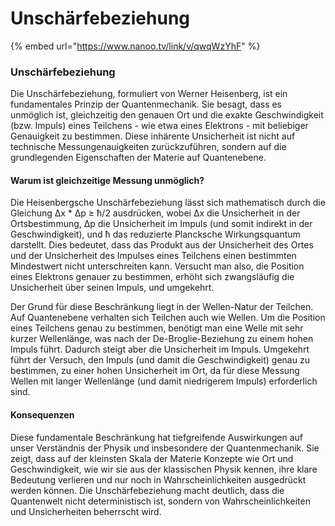 # Unschärfebeziehung

{% embed url="https://www.nanoo.tv/link/v/qwqWzYhF" %}

### Unschärfebeziehung

Die Unschärfebeziehung, formuliert von Werner Heisenberg, ist ein fundamentales Prinzip der Quantenmechanik. Sie besagt, dass es unmöglich ist, gleichzeitig den genauen Ort und die exakte Geschwindigkeit (bzw. Impuls) eines Teilchens - wie etwa eines Elektrons - mit beliebiger Genauigkeit zu bestimmen. Diese inhärente Unsicherheit ist nicht auf technische Messungenauigkeiten zurückzuführen, sondern auf die grundlegenden Eigenschaften der Materie auf Quantenebene.

#### Warum ist gleichzeitige Messung unmöglich?

Die Heisenbergsche Unschärfebeziehung lässt sich mathematisch durch die Gleichung Δx \* Δp ≥ ħ/2 ausdrücken, wobei Δx die Unsicherheit in der Ortsbestimmung, Δp die Unsicherheit im Impuls (und somit indirekt in der Geschwindigkeit), und ħ das reduzierte Plancksche Wirkungsquantum darstellt. Dies bedeutet, dass das Produkt aus der Unsicherheit des Ortes und der Unsicherheit des Impulses eines Teilchens einen bestimmten Mindestwert nicht unterschreiten kann. Versucht man also, die Position eines Elektrons genauer zu bestimmen, erhöht sich zwangsläufig die Unsicherheit über seinen Impuls, und umgekehrt.

Der Grund für diese Beschränkung liegt in der Wellen-Natur der Teilchen. Auf Quantenebene verhalten sich Teilchen auch wie Wellen. Um die Position eines Teilchens genau zu bestimmen, benötigt man eine Welle mit sehr kurzer Wellenlänge, was nach der De-Broglie-Beziehung zu einem hohen Impuls führt. Dadurch steigt aber die Unsicherheit im Impuls. Umgekehrt führt der Versuch, den Impuls (und damit die Geschwindigkeit) genau zu bestimmen, zu einer hohen Unsicherheit im Ort, da für diese Messung Wellen mit langer Wellenlänge (und damit niedrigerem Impuls) erforderlich sind.

#### Konsequenzen

Diese fundamentale Beschränkung hat tiefgreifende Auswirkungen auf unser Verständnis der Physik und insbesondere der Quantenmechanik. Sie zeigt, dass auf der kleinsten Skala der Materie Konzepte wie Ort und Geschwindigkeit, wie wir sie aus der klassischen Physik kennen, ihre klare Bedeutung verlieren und nur noch in Wahrscheinlichkeiten ausgedrückt werden können. Die Unschärfebeziehung macht deutlich, dass die Quantenwelt nicht deterministisch ist, sondern von Wahrscheinlichkeiten und Unsicherheiten beherrscht wird.
